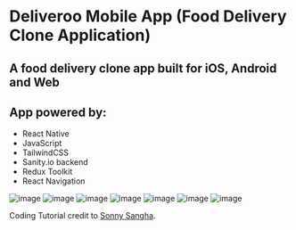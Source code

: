 # Deliveroo Mobile App (Food Delivery Clone Application)
## A food delivery clone app built for iOS, Android and Web

## App powered by:
* React Native
* JavaScript
* TailwindCSS
* Sanity.io backend
* Redux Toolkit
* React Navigation

![image](https://user-images.githubusercontent.com/40747156/224354111-3270f533-5686-4ce6-8af7-0c06121bfb66.png)
![image](https://user-images.githubusercontent.com/40747156/224354510-de43fc8a-7f12-4164-b3bf-111739e54512.png)
![image](https://user-images.githubusercontent.com/40747156/224354195-b47a845f-29c1-4c3d-8b14-c91efd09bee4.png)
![image](https://user-images.githubusercontent.com/40747156/224354629-1c0369a7-fff6-492c-b9a8-e1dc7cde77e2.png)
![image](https://user-images.githubusercontent.com/40747156/224354726-ec575560-6624-4ef7-8697-fdf4f706af59.png)
![image](https://user-images.githubusercontent.com/40747156/224354889-f158ae78-c273-45d8-854b-7b68191aac38.png)
![image](https://user-images.githubusercontent.com/40747156/224355000-f4208e5f-5e1c-4d7a-8652-b5112363bd53.png)

Coding Tutorial credit to [Sonny Sangha](https://www.youtube.com/@SonnySangha).

